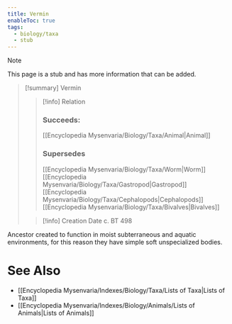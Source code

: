 ```yaml
---
title: Vermin
enableToc: true
tags:
  - biology/taxa
  - stub
---
```


> [!note]
> This page is a stub and has more information that can be added.

> [!summary] Vermin
> > [!info] Relation
> > ### Succeeds:
> > [[Encyclopedia Mysenvaria/Biology/Taxa/Animal|Animal]]
> > ### Supersedes 
> > [[Encyclopedia Mysenvaria/Biology/Taxa/Worm|Worm]]
> > [[Encyclopedia Mysenvaria/Biology/Taxa/Gastropod|Gastropod]]
> > [[Encyclopedia Mysenvaria/Biology/Taxa/Cephalopods|Cephalopods]]
> > [[Encyclopedia Mysenvaria/Biology/Taxa/Bivalves|Bivalves]]
>
> > [!info] Creation Date
> > c. BT 498

Ancestor created to function in moist subterraneous and aquatic environments, for this reason they have simple soft unspecialized bodies.

# See Also
- [[Encyclopedia Mysenvaria/Indexes/Biology/Taxa/Lists of Taxa|Lists of Taxa]]
- [[Encyclopedia Mysenvaria/Indexes/Biology/Animals/Lists of Animals|Lists of Animals]]
